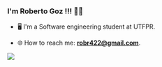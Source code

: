 ### I'm Roberto Goz !!! 👋👋

* 🖥️ I'm a Software engineering student at UTFPR.
  
* 🌐 How to reach me: **robr422@gmail.com**.

<div>
    <a href="https://linktr.ee/RobertoGoz" target="_blank">
    <img src="https://img.shields.io/badge/linktree-39E09B?style=for-the-badge&logo=linktree&logoColor=white"></a>
</div>
  
  
